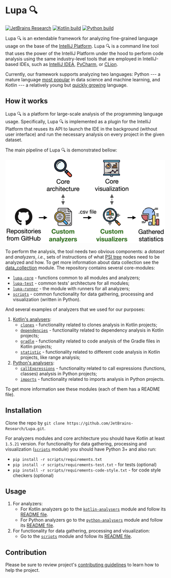 # Lupa 🔍

[![JetBrains Research](https://jb.gg/badges/research.svg)](https://confluence.jetbrains.com/display/ALL/JetBrains+on+GitHub)
[![Kotlin build](https://github.com/JetBrains-Research/Lupa/actions/workflows/kotlin-build.yml/badge.svg)](https://github.com/JetBrains-Research/Lupa/actions/workflows/kotlin-build.yml)
[![Python build](https://github.com/JetBrains-Research/Lupa/actions/workflows/python-build.yml/badge.svg)](https://github.com/JetBrains-Research/Lupa/actions/workflows/python-build.yml)

Lupa 🔍 is an extendable framework for analyzing fine-grained language usage on the base of the [IntelliJ Platform](https://www.jetbrains.com/opensource/idea/).
Lupa 🔍 is a command line tool that uses the power of the IntelliJ Platform under 
the hood to perform code analysis using the same industry-level tools that are employed in IntelliJ-based IDEs,
such as [IntelliJ IDEA](https://www.jetbrains.com/idea/), 
[PyCharm](https://www.jetbrains.com/pycharm/), 
or [CLion](https://www.jetbrains.com/clion/).

Currently, our framework supports analyzing two languages: Python --- 
a mature language [most popular](https://octoverse.github.com/#top-languages-over-the-years) 
in data science and machine learning, 
and Kotlin --- a relatively young but [quickly growing](https://developer-economics.cdn.prismic.io/developer-economics/dbf9f36f-a31a-440a-9c22-c599cc235fa4_20th+edition+-+State+of+the+developer+Nation.pdf) language.

## How it works

Lupa 🔍 is a platform for large-scale analysis of the programming language usage.
Specifically, Lupa 🔍 is implemented as a plugin for the IntelliJ Platform that reuses 
its API to launch the IDE in the background (without user interface) and 
run the necessary analysis on every project in the given dataset.

The main pipeline of Lupa 🔍 is demonstrated bellow:

![An operating pipeline of the tool](./assets/readme-pictures/pipeline.png)

To perform the analysis, the tool needs two obvious components: 
a _dataset_ and _analyzers_, _i.e._, sets of instructions of what [PSI tree](https://plugins.jetbrains.com/docs/intellij/psi.html) nodes need to be analyzed and how.
To get more information about data collection see the [data_collection](./scripts/data_collection/README.md) module.
The repository contains several core-modules:
- [`lupa-core`](./lupa-core/README.md) - functions common to all modules and analyzers;
- [`lupa-test`](./lupa-test/README.md) - common tests' architecture for all modules;
- [`lupa-runner`](./lupa-runner/README.md) - the module with runners for all analyzers;
- [`scripts`](./scripts/README.md) - common functionality for data gathering, processing and visualization (written in Python).

And several examples of analyzers that we used for our purposes:
1. [Kotlin's analysers](./kotlin-analysers/README.md):
   - [`clones`](./kotlin-analysers/src/main/kotlin/org/jetbrains/research/lupa/kotlinAnalysis/clones/README.md) - functionality related to clones analysis in Kotlin projects;
   - [`dependencies`](./kotlin-analysers/src/main/kotlin/org/jetbrains/research/lupa/kotlinAnalysis/dependencies/README.md) - functionality related to dependency analysis in Kotlin projects;
   - [`gradle`](./kotlin-analysers/src/main/kotlin/org/jetbrains/research/lupa/kotlinAnalysis/gradle/README.md) - functionality related to code analysis of the Gradle files in Kotlin projects;
   - [`statistic`](./kotlin-analysers/src/main/kotlin/org/jetbrains/research/lupa/kotlinAnalysis/statistic/README.md) - functionality related to different code analysis in Kotlin projects, like range analysis;
2. [Python's analysers](./python-analysers/README.md):
   - [`callExpressions`](./python-analysers/src/main/kotlin/org/jetbrains/research/lupa/pythonAnalysis/callExpressions/README.md) - functionality related to call expressions (functions, classes) analysis in Python projects;
   - [`imports`](./python-analysers/src/main/kotlin/org/jetbrains/research/lupa/pythonAnalysis/imports/README.md) - functionality related to imports analysis in Python projects.

To get more information see these modules (each of them has a README file).

## Installation

Clone the repo by `git clone https://github.com/JetBrains-Research/Lupa.git`.
   
For analyzers modules and core architecture you should have Kotlin at least `1.5.21` version.
For functionality for data gathering, processing and visualization ([`scripts`](./scripts/README.md) module) 
you should have Python 3+ and also run:
- `pip install -r scripts/requirements.txt`
- `pip install -r scripts/requirements-test.txt` - for tests (optional)
- `pip install -r scripts/requirements-code-style.txt` - for code style checkers (optional)

## Usage

1. For analyzers:
    - For Kotlin analyzers go to the [`kotlin-analysers`](./kotlin-analysers) module and follow its [README file](./kotlin-analysers/README.md).
    - For Python analyzers go to the [`python-analysers`](./python-analysers) module and follow its [README file](./python-analysers/README.md).
2. For functionality for data gathering, processing and visualization:
    - Go to the [`scripts`](./scripts) module and follow its [README file](./scripts/README.md).

## Contribution

Please be sure to review project's [contributing guidelines](./docs/contributing.md) to learn how to help the project.

